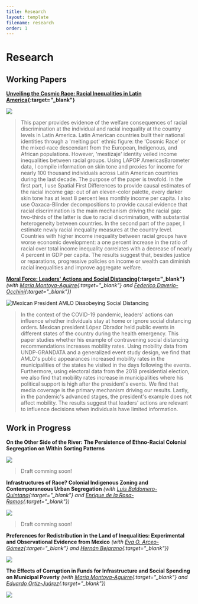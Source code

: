 ```yaml
---
title: Research
layout: template
filename: research
order: 1
--- 
```


# Research

## Working Papers

**[Unveiling the Cosmic Race: Racial Inequalities in Latin America](https://papers.ssrn.com/sol3/papers.cfm?abstract_id=3870741){:target="_blank"}**

![](https://raw.githubusercontent.com/woomora/woomora.github.io/main/images/UCR.png)

  > This paper provides evidence of the welfare consequences of racial discrimination at the individual and racial inequality at the country levels in Latin America. Latin American countries built their national identities through a 'melting pot' ethnic figure: the 'Cosmic Race' or the mixed-race descendant from the European, Indigenous, and African populations. However, 'mestizaje' identity veiled income inequalities between racial groups. Using LAPOP AmericasBarometer data, I compile information on skin tone and proxies for income for nearly 100 thousand individuals across Latin American countries during the last decade. The purpose of the paper is twofold. In the first part, I use Spatial First Differences to provide causal estimates of the racial income gap: out of an eleven-color palette, every darker skin tone has at least 8 percent less monthly income per capita. I also use Oaxaca-Blinder decompositions to provide causal evidence that racial discrimination is the main mechanism driving the racial gap: two-thirds of the latter is due to racial discrimination, with substantial heterogeneity between countries. In the second part of the paper, I estimate newly racial inequality measures at the country level. Countries with higher income inequality between racial groups have worse economic development: a one percent increase in the ratio of racial over total income inequality correlates with a decrease of nearly 4 percent in GDP per capita. The results suggest that, besides justice or reparations, progressive policies on income or wealth can diminish racial inequalities and improve aggregate welfare.


**[Moral Force: Leaders' Actions and Social Distancing](https://papers.ssrn.com/sol3/papers.cfm?abstract_id=3678980){:target="_blank"}** *(with [María Montoya-Aguirre](https://fr.linkedin.com/in/mariamontoyaa){:target="_blank"} and [Federico Daverio-Occhini](https://mx.linkedin.com/in/federicodaverio){:target="_blank"})*

![Mexican President AMLO Dissobeying Social Distancing](https://raw.githubusercontent.com/woomora/woomora.github.io/main/images/MF.png)

  > In the context of the COVID-19 pandemic, leaders' actions can influence whether individuals stay at home or ignore social distancing orders. Mexican president López Obrador held public events in different states of the country during the health emergency. This paper studies whether his example of contravening social distancing recommendations increases mobility rates. Using mobility data from UNDP-GRANDATA and a generalized event study design, we find that AMLO's public appearances increased mobility rates in the municipalities of the states he visited in the days following the events. Furthermore, using electoral data from the 2018 presidential election, we also find that mobility rates increase in municipalities where his political support is high after the president's events. We find that media coverage is the primary mechanism driving our results. Lastly, in the pandemic's advanced stages, the president's example does not affect mobility. The results suggest that leaders' actions are relevant to influence decisions when individuals have limited information.


## Work in Progress

**On the Other Side of the River: The Persistence of Ethno-Racial Colonial Segregation on Within Sorting Patterns**

![](https://raw.githubusercontent.com/woomora/woomora.github.io/main/images/AOLDR.png)

  > Draft comming soon!

**Infrastructures of Race? Colonial Indigenous Zoning and Contemporaneous Urban Segregation** *(with [Luis Baldomero-Quintana](https://sites.google.com/view/luisbaldomeroquintana/){:target="_blank"} and [Enrique de la Rosa-Ramos](https://www.enriquedelarosaramos.com/){:target="_blank"})*

![](https://raw.githubusercontent.com/woomora/woomora.github.io/main/images/IoR.png)

  > Draft comming soon!

**Preferences for Redistribution in the Land of Inequalities: Experimental and Observational Evidence from Mexico** *(with [Eva O. Arceo-Gómez](https://www.eva-arceo.com/){:target="_blank"} and [Hernán Bejarano](https://www.hernandbejarano.com/){:target="_blank"})*

![](https://raw.githubusercontent.com/woomora/woomora.github.io/main/images/PFRLI.png)


**The Effects of Corruption in Funds for Infrastructure and Social Spending on Municipal Poverty** *(with [María Montoya-Aguirre](https://fr.linkedin.com/in/mariamontoyaa){:target="_blank"} and [Eduardo Ortiz-Juárez](https://www.eduardoortizj.com/){:target="_blank"})*

![](https://raw.githubusercontent.com/woomora/woomora.github.io/main/images/poverty_corruption.png)
